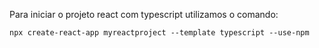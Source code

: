 Para iniciar o projeto react com typescript utilizamos o comando:

    npx create-react-app myreactproject --template typescript --use-npm